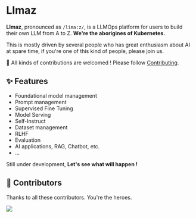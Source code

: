 # Llmaz

**Llmaz**, pronounced as `/lima:z/`, is a LLMOps platform for users to build their own LLM from A to Z. **We're the aborigines of Kubernetes.**

This is mostly driven by several people who has great enthusiasm about AI at spare time, if you're one of this kind of people, please join us.

🚀 All kinds of contributions are welcomed ! Please follow [Contributing](/CONTRIBUTING.md).

## ✨ Features

- Foundational model management
- Prompt management
- Supervised Fine Tuning
- Model Serving
- Self-Instruct
- Dataset management
- RLHF
- Evaluation
- AI applications, RAG, Chatbot, etc.
- ...

 Still under development, **Let's see what will happen !**

## 👏 Contributors

Thanks to all these contributors. You're the heroes.

<a href="https://github.com/InftyAI/Llmaz/graphs/contributors">
  <img src="https://contrib.rocks/image?repo=InftyAI/Llmaz" />
</a>
